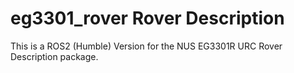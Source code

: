 # eg3301_rover Rover Description

This is a ROS2 (Humble) Version for the NUS EG3301R URC Rover Description package. 
